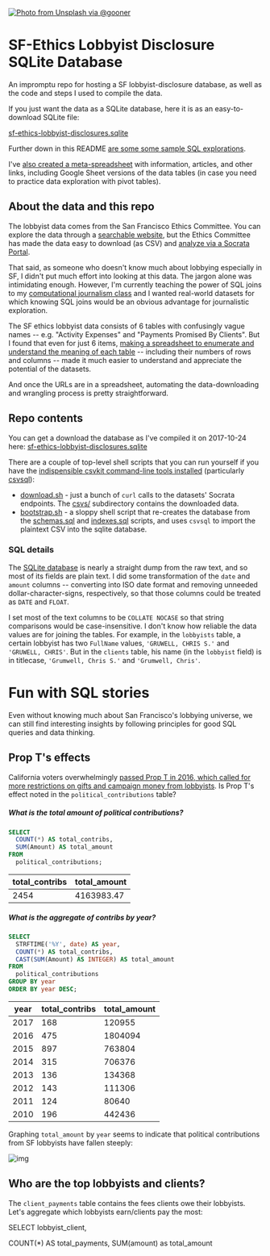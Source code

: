 

<a href="https://unsplash.com/photos/OCrPJce6GPk"><img src="https://i.imgur.com/0c2zPsT.png" alt="Photo from Unsplash via @gooner"></a>

# SF-Ethics Lobbyist Disclosure SQLite Database

An impromptu repo for hosting a SF lobbyist-disclosure database, as well as the code and steps I used to compile the data.

If you just want the data as a SQLite database, here it is as an easy-to-download SQLite file:

[sf-ethics-lobbyist-disclosures.sqlite](sf-ethics-lobbyist-disclosures.sqlite)

Further down in this README [are some some sample SQL explorations](#sql-fun).

I've [also created a meta-spreadsheet](https://docs.google.com/spreadsheets/d/1E4XS3bZK_8LcDU6DymLZo1voOPushNjB1bU1lIWgfBw/edit#gid=314188485) with information, articles, and other links, including Google Sheet versions of the data tables (in case you need to practice data exploration with pivot tables).

## About the data and this repo

The lobbyist data comes from the San Francisco Ethics Committee. You can explore the data through a [searchable website](https://netfile.com/Sunlight/sf/Lobbyist/ContactOfPublicOfficialSearch), but the Ethics Committee has made the data easy to download (as CSV) and [analyze via a Socrata Portal](https://sfethics.org/disclosures/lobbyist-disclosure/lobbyist-disclosure-data).

That said, as someone who doesn't know much about lobbying especially in SF, I didn't put much effort into looking at this data. The jargon alone was intimidating enough. However, I'm currently teaching the power of SQL joins to my [computational journalism class](http://2017.padjo.org) and I wanted real-world datasets for which knowing SQL joins would be an obvious advantage for journalistic exploration.

The SF ethics lobbyist data consists of 6 tables with confusingly vague names -- e.g. "Activity Expenses" and "Payments Promised By Clients". But I found that even for just 6 items, [making a spreadsheet to enumerate and understand the meaning of each table](https://docs.google.com/spreadsheets/d/1E4XS3bZK_8LcDU6DymLZo1voOPushNjB1bU1lIWgfBw/edit#gid=0) -- including their numbers of rows and columns  -- made it much easier to understand and appreciate the potential of the datasets.

And once the URLs are in a spreadsheet, automating the data-downloading and wrangling process is pretty straightforward.

## Repo contents

You can get a download the database as I've compiled it on 2017-10-24 here: [sf-ethics-lobbyist-disclosures.sqlite](sf-ethics-lobbyist-disclosures.sqlite)

There are a couple of top-level shell scripts that you can run yourself if you have the [indispensible csvkit command-line tools installed](https://csvkit.readthedocs.io/en/1.0.2/) (particularly [csvsql](https://csvkit.readthedocs.io/en/1.0.2/scripts/csvsql.html)):

- [download.sh](download.sh) - just a bunch of `curl` calls to the datasets' Socrata endpoints. The [csvs/](csvs/) subdirectory contains the downloaded data.
- [bootstrap.sh](bootstrap.sh) - a sloppy shell script that re-creates the database from the [schemas.sql](schemas.sql) and [indexes.sql](indexes.sql) scripts, and uses `csvsql` to import the plaintext CSV into the sqlite database.

### SQL details


The [SQLite database](sf-ethics-lobbyist-disclosures.sqlite) is nearly a straight dump from the raw text, and so most of its fields are plain text. I did some transformation of the `date` and `amount` columns -- converting into ISO date format and removing unneeded dollar-character-signs, respectively, so that those columns could be treated as `DATE` and `FLOAT`.

I set most of the text columns to be  `COLLATE NOCASE` so that string comparisons would be case-insensitive. I don't know how reliable the data values are for joining the tables. For example, in the `lobbyists` table, a certain lobbyist has two `FullName` values, `'GRUWELL, CHRIS S.'` and `'GRUWELL, CHRIS'`. But in the `clients` table, his name (in the `lobbyist` field) is in titlecase, `'Grumwell, Chris S.'`  and `'Grumwell, Chris'`.



<a name="sql-fun" id="sql-fun"></a>

# Fun with SQL stories


Even without knowing much about San Francisco's lobbying universe, we can still find interesting insights by following principles for good SQL queries and data thinking.



## Prop T's effects

California voters overwhelmingly [passed Prop T in 2016, which called for more restrictions on gifts and campaign money from lobbyists](https://ballotpedia.org/San_Francisco,_California,_Restrictions_on_Gifts_and_Campaign_Contributions_from_Lobbyists,_Proposition_T_(November_2016)). Is Prop T's effect noted in the `political_contributions` table?

##### What is the total amount of political contributions?

~~~sql
SELECT
  COUNT(*) AS total_contribs,
  SUM(Amount) AS total_amount 
FROM 
  political_contributions;
~~~

| total_contribs | total_amount |
| -------------- | ------------ |
| 2454           | 4163983.47   |


##### What is the aggregate of contribs by year?

~~~sql
SELECT
  STRFTIME('%Y', date) AS year,
  COUNT(*) AS total_contribs,
  CAST(SUM(Amount) AS INTEGER) AS total_amount 
FROM 
  political_contributions
GROUP BY year
ORDER BY year DESC;
~~~

| year | total_contribs | total_amount |
| ---- | -------------- | ------------ |
| 2017 | 168            | 120955       |
| 2016 | 475            | 1804094      |
| 2015 | 897            | 763804       |
| 2014 | 315            | 706376       |
| 2013 | 136            | 134368       |
| 2012 | 143            | 111306       |
| 2011 | 124            | 80640        |
| 2010 | 196            | 442436       |

Graphing `total_amount` by `year` seems to indicate that political contributions from SF lobbyists have fallen steeply:

![img](https://i.imgur.com/qfzUs4u.png)


## Who are the top lobbyists and clients?

The `client_payments` table contains the fees clients owe their lobbyists. Let's aggregate which lobbyists earn/clients pay the most:


SELECT 
  lobbyist_client,
  
  COUNT(*) AS total_payments,
  SUM(amount) as total_amount








